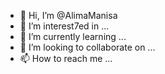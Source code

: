 - 👋 Hi, I’m @AlimaManisa
- 👀 I’m interest7ed in ...
- 🌱 I’m currently learning ...
- 💞️ I’m looking to collaborate on ...
- 📫 How to reach me ...

<!---
AlimaManisa/AlimaManisa is a ✨ special ✨ repository because its `README.md` (this file) appears on your GitHub profile.
You can click the Preview link to take a look at your changes.
--->
